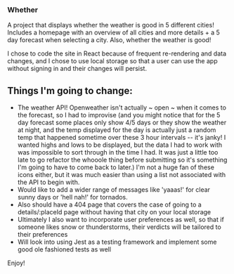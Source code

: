 ### Whether

A project that displays whether the weather is good in 5 different cities! Includes a homepage with an overview of all cities and more details + a 5 day forecast when selecting a city. Also, whether the weather is good!

I chose to code the site in React because of frequent re-rendering and data changes, and I chose to use local storage so that a user can use the app without signing in and their changes will persist.

## Things I'm going to change:

  - The weather API! Openweather isn't actually ~ open ~ when it comes to the forecast, so I had to improvise (and you might notice that for the 5 day forecast some places only show 4/5 days or they show the weather at night, and the temp displayed for the day is actually just a random temp that happened sometime over these 3 hour intervals -- it's janky! I wanted highs and lows to be displayed, but the data I had to work with was impossible to sort through in the time I had. It was just a little too late to go refactor the whooole thing before submitting so it's something I'm going to have to come back to later.) I'm not a huge fan of these icons either, but it was much easier than using a list not associated with the API to begin with.
  - Would like to add a wider range of messages like 'yaaas!' for clear sunny days or 'hell nah!' for tornados.
  - Also should have a 404 page that covers the case of going to a details/:placeId page without having that city on your local storage
  - Ultimately I also want to incorporate user preferences as well, so that if someone likes snow or thunderstorms, their verdicts will be tailored to their preferences
  - Will look into using Jest as a testing framework and implement some good ole fashioned tests as well

Enjoy!